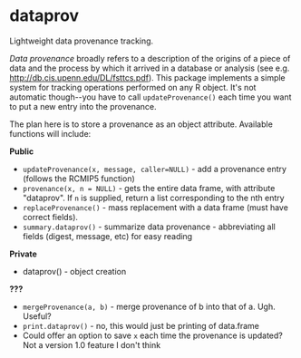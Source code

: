 # dataprov
Lightweight data provenance tracking.

*Data provenance* broadly refers to a description of the origins of a piece of data and the process by which it arrived in a database or analysis (see e.g. http://db.cis.upenn.edu/DL/fsttcs.pdf). This package implements a simple system for tracking operations performed on any R object. It's not automatic though--you have to call `updateProvenance()` each time you want to put a new entry into the provenance.

The plan here is to store a provenance as an object attribute. Available functions will include:

**Public**
* `updateProvenance(x, message, caller=NULL)` - add a provenance entry (follows the RCMIP5 function)
* `provenance(x, n = NULL)` - gets the entire data frame, with attribute "dataprov". If `n` is supplied, return a list corresponding to the nth entry
* `replaceProvenance()` - mass replacement with a data frame (must have correct fields).
* `summary.dataprov()` - summarize data provenance - abbreviating all fields (digest, message, etc) for easy reading

**Private**
* dataprov() - object creation

**???**
* `mergeProvenance(a, b)` - merge provenance of b into that of a. Ugh. Useful?
* `print.dataprov()` - no, this would just be printing of data.frame
* Could offer an option to save `x` each time the provenance is updated? Not a version 1.0 feature I don't think
